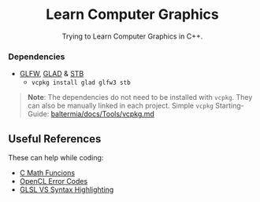 <div align=center>
  <h1>Learn Computer Graphics</h1>
  Trying to Learn Computer Graphics in C++.
</div>

### Dependencies

- [GLFW](https://github.com/glfw/glfw), [GLAD](https://github.com/dav1dde/glad) & [STB](https://github.com/nothings/stb)
   - `vcpkg install glad glfw3 stb`
  
> **Note**:  The dependencies do not need to be installed with `vcpkg`. They can also be manually linked in each project. Simple `vcpkg` Starting-Guide: [baltermia/docs/Tools/vcpkg.md](https://github.com/baltermia/docs/blob/main/Tools/VCPKG.md)

## Useful References
These can help while coding:
- [C Math Funcions](https://en.cppreference.com/w/c/numeric/math)
- [OpenCL Error Codes](https://github.com/KhronosGroup/OpenCL-Headers/blob/main/CL/cl.h#L195-L271)
- [GLSL VS Syntax Highlighting](https://marketplace.visualstudio.com/items?itemName=DanielScherzer.GLSL)
